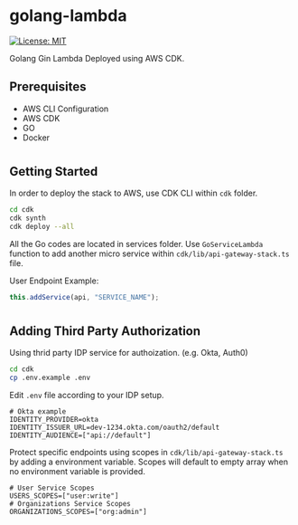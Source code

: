 # golang-lambda

[![License: MIT](https://img.shields.io/badge/License-MIT-yellow.svg)](https://opensource.org/licenses/MIT)

Golang Gin Lambda Deployed using AWS CDK.

## Prerequisites

- AWS CLI Configuration
- AWS CDK
- GO
- Docker
#
## Getting Started

In order to deploy the stack to AWS, use CDK CLI within `cdk` folder.

```bash
cd cdk
cdk synth
cdk deploy --all
```

All the Go codes are located in services folder. Use `GoServiceLambda` function to add another micro service within `cdk/lib/api-gateway-stack.ts` file.

User Endpoint Example:

```ts
this.addService(api, "SERVICE_NAME");
```

#
## Adding Third Party Authorization
Using thrid party IDP service for authoization. (e.g. Okta, Auth0)

```bash
cd cdk
cp .env.example .env
```

Edit `.env` file according to your IDP setup.

```
# Okta example
IDENTITY_PROVIDER=okta
IDENTITY_ISSUER_URL=dev-1234.okta.com/oauth2/default
IDENTITY_AUDIENCE=["api://default"]
```

Protect specific endpoints using scopes in `cdk/lib/api-gateway-stack.ts` by adding a environment variable. Scopes will default to empty array when no environment variable is provided.

```
# User Service Scopes
USERS_SCOPES=["user:write"]
# Organizations Service Scopes
ORGANIZATIONS_SCOPES=["org:admin"]
```
